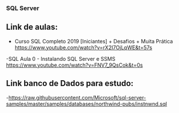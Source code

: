 ### SQL Server

## Link de aulas:

- Curso SQL Completo 2019 [Iniciantes] + Desafios + Muita Prática
  https://www.youtube.com/watch?v=rX2I7OjLqWE&t=57s

-SQL Aula 0 - Instalando SQL Server e SSMS
https://www.youtube.com/watch?v=FNV7_9QsCok&t=0s

## Link banco de Dados para estudo:

-https://raw.githubusercontent.com/Microsoft/sql-server-samples/master/samples/databases/northwind-pubs/instnwnd.sql
